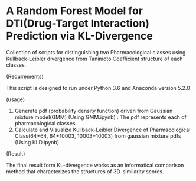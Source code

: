 # A Random Forest Model for DTI(Drug-Target Interaction) Prediction via KL-Divergence

Collection of scripts for distinguishing two Pharmacological classes using Kullback-Leibler divergence from Tanimoto Coefficient structure of each classes.


(Requirements)

This script is designed to run under Python 3.6 and Anaconda version 5.2.0


(usage)

1. Generate pdf (probability density function) driven from Gaussian mixture model(GMM) (Using GMM.ipynb) : The pdf represents each of pharmacological classes
2. Calculate and Visualize Kullback-Leibler Divergence of Pharmacological Class(64+64, 64+10003, 10003+10003) from gaussian mixture pdfs (Using KLD.ipynb)

(Result)

The final result form KL-divergence works as an informatical comparison method that characterizes the structures of 3D-similarity scores.
